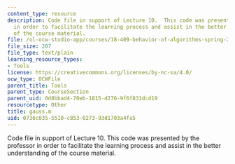 ```yaml
---
content_type: resource
description: Code file in support of Lecture 10.  This code was presented by the professor
  in order to facilitate the learning process and assist in the better understanding
  of the course material.
file: /ol-ocw-studio-app/courses/18-409-behavior-of-algorithms-spring-2002/0736c0355510c853027393d1703a4fa5_gauss.m
file_size: 207
file_type: text/plain
learning_resource_types:
- Tools
license: https://creativecommons.org/licenses/by-nc-sa/4.0/
ocw_type: OCWFile
parent_title: Tools
parent_type: CourseSection
parent_uid: 0d8bbad4-70eb-1815-d276-9f6f831dcd19
resourcetype: Other
title: gauss.m
uid: 0736c035-5510-c853-0273-93d1703a4fa5
---
```

Code file in support of Lecture 10.  This code was presented by the professor in order to facilitate the learning process and assist in the better understanding of the course material.